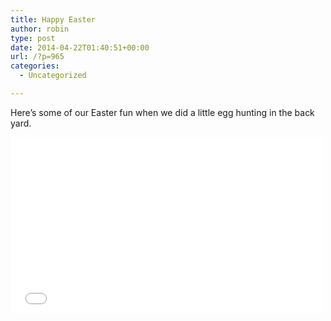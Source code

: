 ```yaml
---
title: Happy Easter
author: robin
type: post
date: 2014-04-22T01:40:51+00:00
url: /?p=965
categories:
  - Uncategorized

---
```

Here&#8217;s some of our Easter fun when we did a little egg hunting in the back yard.

<iframe src="//player.vimeo.com/video/92461031" width="500" height="281" frameborder="0" title="Happy Easter" webkitallowfullscreen mozallowfullscreen allowfullscreen></iframe>

&nbsp;